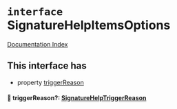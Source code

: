 # `interface` SignatureHelpItemsOptions

[Documentation Index](../README.md)

## This interface has

- property [triggerReason](#-triggerreason-signaturehelptriggerreason)


#### 📄 triggerReason?: [SignatureHelpTriggerReason](../private.type.SignatureHelpTriggerReason/README.md)



